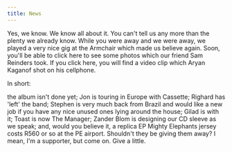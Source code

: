 ```yaml
---
title: News
---
```


Yes, we know. We know all about it. You can't tell us any more than the plenty we already know. While you were away and we were away, we played a very nice gig at the Armchair which made us believe again. Soon, you'll be able to click here to see some photos which our friend Sam Reinders took. If you click here, you will find a video clip which Aryan Kaganof shot on his cellphone.

In short:

the album isn't done yet; Jon is touring in Europe with Cassette; Righard has 'left' the band; Stephen is very much back from Brazil and would like a new job if you have any nice unused ones lying around the house; Gilad is with it; Toast is now The Manager; Zander Blom is designing our CD sleeve as we speak; and, would you believe it, a replica EP Mighty Elephants jersey costs R560 or so at the PE airport. Shouldn't they be giving them away? I mean, I'm a supporter, but come on. Give a little.
